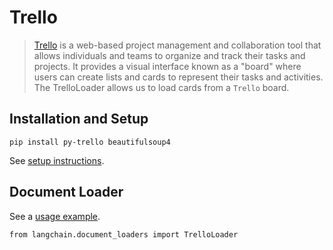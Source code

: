 Trello
======

> [Trello](https://www.atlassian.com/software/trello) is a web-based project management and collaboration tool that allows individuals and teams to organize and track their tasks and projects. It provides a visual interface known as a "board" where users can create lists and cards to represent their tasks and activities. The TrelloLoader allows us to load cards from a `Trello` board.

Installation and Setup[​](#installation-and-setup "Direct link to Installation and Setup")
------------------------------------------------------------------------------------------

    pip install py-trello beautifulsoup4

See [setup instructions](/docs/modules/data_connection/document_loaders/integrations/trello.html).

Document Loader[​](#document-loader "Direct link to Document Loader")
---------------------------------------------------------------------

See a [usage example](/docs/modules/data_connection/document_loaders/integrations/trello.html).

    from langchain.document_loaders import TrelloLoader